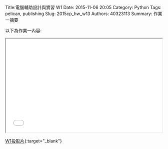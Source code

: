 Title:電腦輔助設計與實習  W1
Date: 2015-11-06 20:05
Category: Python
Tags: pelican, publishing
Slug: 2015cp_hw_w13
Authors: 40323113
Summary: 作業一摘要

以下為作業一內容:

<iframe src="40323113_cp_w1_p.html" width="500" height="300"></iframe>

[W1投影片](40323113_cp_w1_p.html){:target="_blank"}


